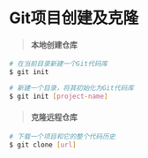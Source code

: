 # Git项目创建及克隆

> #### 本地创建仓库

```bash
# 在当前目录新建一个Git代码库
$ git init

# 新建一个目录，将其初始化为Git代码库
$ git init [project-name]
```



> #### 克隆远程仓库

```bash
# 下载一个项目和它的整个代码历史
$ git clone [url]
```

